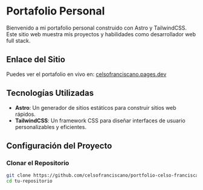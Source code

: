 # Portafolio Personal

Bienvenido a mi portafolio personal construido con Astro y TailwindCSS. Este sitio web muestra mis proyectos y habilidades como desarrollador web full stack.

## Enlace del Sitio

Puedes ver el portafolio en vivo en: [celsofranciscano.pages.dev](https://celso.pages.dev)

## Tecnologías Utilizadas

- **Astro**: Un generador de sitios estáticos para construir sitios web rápidos.
- **TailwindCSS**: Un framework CSS para diseñar interfaces de usuario personalizables y eficientes.

## Configuración del Proyecto

### Clonar el Repositorio

```bash
git clone https://github.com/celsofranciscano/portfolio-celso-franciscano.git
cd tu-repositorio
```
